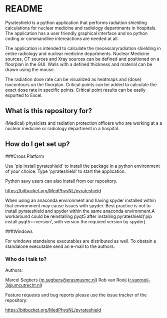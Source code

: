 # README #

Pyrateshield is a python application that performs radiation shielding 
calculations for nuclear medicine and radiology departments in hospitals.
The application has a user friendly graphical interface and no python coding 
or commandline intereactions are needed at all.

The application is intended to calculate the (necessaryradiation shielding in 
entire radiology and nuclear medicine departments. Nuclear Medicine sources, CT
sources and Xray sources can be defined and positioned on a floorplan in the GUI. 
Walls with a defined thickness and material can be drawn using the mouse.

The radiation dose rate can be visualized as heatmaps and (dose) isocontours 
on the floorplan. Critical points can be added to calculate the exact dose 
rate in specific points. Critical point results can be easily exported to Excel.

## What is this repository for? ###

(Medical) physicists and radiation protection officers who are working at a 
a nuclear medicine or radiology department in a hospital. 

## How do I get set up? ###

###Cross Platform

Use 'pip install pyrateshield' to install the package in a python environment of
your choice. Type 'pyrateshield' to start the application.

Python savy users can also install from our repository.

https://bitbucket.org/MedPhysNL/pyrateshield

When using an anaconda environment and having spyder installed within that 
environment may cause issues with spyder. Best practice is not to install 
pyrateshield and spyder within the same anaconda environment.A workaround could 
be reinstalling pyqt5 after installing pyrateshield('pip install pyqt5==version', 
with version the required version by spyder). 


###Windows

For windows standalone executables are distributed as well. To obatain a 
standalone executable send an e-mail to the authors.

### Who do I talk to? ###

Authors:

Marcel Segbers (m.segbers@erasmusmc.nl)
Rob van Rooij (r.vanrooij-3@umcutrecht.nl)

Feature requests and bug reports please use the issue tracker of the repository:

https://bitbucket.org/MedPhysNL/pyrateshield
